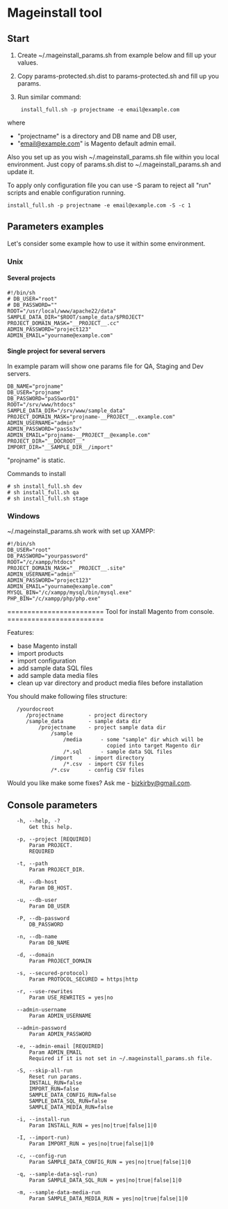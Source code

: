 # Mageinstall tool

## Start
1. Create ~/.mageinstall_params.sh from example below and fill up your values.
2. Copy params-protected.sh.dist to params-protected.sh and fill up you params.
3. Run similar command:

        install_full.sh -p projectname -e email@example.com

where

* "projectname" is a directory and DB name and DB user,
* "email@example.com" is Magento default admin email.

Also you set up as you wish ~/.mageinstall_params.sh file within you local environment.
Just copy of params.sh.dist to ~/.mageinstall_params.sh and update it.

To apply only configuration file you can use -S param to reject all "run" scripts and enable configuration running.

    install_full.sh -p projectname -e email@example.com -S -c 1

## Parameters examples
Let's consider some example how to use it within some environment.

### Unix
#### Several projects

    #!/bin/sh
    # DB_USER="root"
    # DB_PASSWORD=""
    ROOT="/usr/local/www/apache22/data"
    SAMPLE_DATA_DIR="$ROOT/sample_data/$PROJECT"
    PROJECT_DOMAIN_MASK="__PROJECT__.cc"
    ADMIN_PASSWORD="project123"
    ADMIN_EMAIL="yourname@example.com"


#### Single project for several servers
In example param will show one params file for QA, Staging and Dev servers.

    DB_NAME="projname"
    DB_USER="projname"
    DB_PASSWORD="paSSworD1"
    ROOT="/srv/www/htdocs"
    SAMPLE_DATA_DIR="/srv/www/sample_data"
    PROJECT_DOMAIN_MASK="projname-__PROJECT__.example.com"
    ADMIN_USERNAME="admin"
    ADMIN_PASSWORD="pasSs3v"
    ADMIN_EMAIL="projname-__PROJECT__@example.com"
    PROJECT_DIR="__DOCROOT__"
    IMPORT_DIR="__SAMPLE_DIR__/import"

"projname" is static.

Commands to install

    # sh install_full.sh dev
    # sh install_full.sh qa
    # sh install_full.sh stage

### Windows
~/.mageinstall_params.sh work with set up XAMPP:

    #!/bin/sh
    DB_USER="root"
    DB_PASSWORD="yourpassword"
    ROOT="/c/xampp/htdocs"
    PROJECT_DOMAIN_MASK="__PROJECT__.site"
    ADMIN_USERNAME="admin"
    ADMIN_PASSWORD="project123"
    ADMIN_EMAIL="yourname@example.com"
    MYSQL_BIN="/c/xampp/mysql/bin/mysql.exe"
    PHP_BIN="/c/xampp/php/php.exe"

======================== Tool for install Magento from console. ========================

Features:

- base Magento install
- import products
- import configuration
- add sample data SQL files
- add sample data media files
- clean up var directory and product media files before installation

You should make following files structure:

       /yourdocroot
          /projectname        - project directory
          /sample_data        - sample data dir
              /projectname    - project sample data dir
                  /sample
                      /media      - some "sample" dir which will be
                                    copied into target Magento dir
                      /*.sql      - sample data SQL files
                  /import     - import directory
                      /*.csv  - import CSV files
                  /*.csv      - config CSV files

Would you like make some fixes? Ask me - bizkirby@gmail.com.

## Console parameters

       -h, --help, -?
           Get this help.

       -p, --project [REQUIRED]
           Param PROJECT.
           REQUIRED

       -t, --path
           Param PROJECT_DIR.

       -H, --db-host
           Param DB_HOST.

       -u, --db-user
           Param DB_USER

       -P, --db-password
           DB_PASSWORD

       -n, --db-name
           Param DB_NAME

       -d, --domain
           Param PROJECT_DOMAIN

       -s, --secured-protocol)
           Param PROTOCOL_SECURED = https|http

       -r, --use-rewrites
           Param USE_REWRITES = yes|no

       --admin-username
           Param ADMIN_USERNAME

       --admin-password
           Param ADMIN_PASSWORD

       -e, --admin-email [REQUIRED]
           Param ADMIN_EMAIL
           Required if it is not set in ~/.mageinstall_params.sh file.

       -S, --skip-all-run
           Reset run params.
           INSTALL_RUN=false
           IMPORT_RUN=false
           SAMPLE_DATA_CONFIG_RUN=false
           SAMPLE_DATA_SQL_RUN=false
           SAMPLE_DATA_MEDIA_RUN=false

       -i, --install-run
           Param INSTALL_RUN = yes|no|true|false|1|0

       -I, --import-run)
           Param IMPORT_RUN = yes|no|true|false|1|0

       -c, --config-run
           Param SAMPLE_DATA_CONFIG_RUN = yes|no|true|false|1|0

       -q, --sample-data-sql-run)
           Param SAMPLE_DATA_SQL_RUN = yes|no|true|false|1|0

       -m, --sample-data-media-run
           Param SAMPLE_DATA_MEDIA_RUN = yes|no|true|false|1|0
